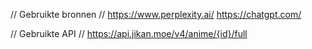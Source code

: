 // Gebruikte bronnen //
https://www.perplexity.ai/
https://chatgpt.com/

// Gebruikte API //
https://api.jikan.moe/v4/anime/{id}/full